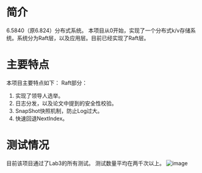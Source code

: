 <!--

    Licensed to the Apache Software Foundation (ASF) under one
    or more contributor license agreements.  See the NOTICE file
    distributed with this work for additional information
    regarding copyright ownership.  The ASF licenses this file
    to you under the Apache License, Version 2.0 (the
    "License"); you may not use this file except in compliance
    with the License.  You may obtain a copy of the License at
    
        http://www.apache.org/licenses/LICENSE-2.0
    
    Unless required by applicable law or agreed to in writing,
    software distributed under the License is distributed on an
    "AS IS" BASIS, WITHOUT WARRANTIES OR CONDITIONS OF ANY
    KIND, either express or implied.  See the License for the
    specific language governing permissions and limitations
    under the License.

-->
# 简介
6.5840（原6.824）分布式系统。
本项目从0开始，实现了一个分布式k/v存储系统。系统分为Raft层，以及应用层。目前已经实现了Raft层。

# 主要特点
本项目主要特点如下：
Raft部分：
1. 实现了领导人选举。
2. 日志分发，以及论文中提到的安全性校验。
3. SnapShot快照机制，防止Log过大。
4. 快速回退NextIndex。

# 测试情况
目前该项目通过了Lab3的所有测试。
测试数量平均在两千次以上。
![image](https://github.com/jieqiyue/6.5840/assets/53082256/8ab55eec-cf38-4f58-8801-cb3756a9b5a1)
